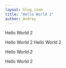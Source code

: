 ```yaml
---
layout: blog_item
title: "Hello World 2"
author: Andrey
---
```


Hello World 2

Hello World 2
Hello World 2

Hello World 2


Hello World 2
